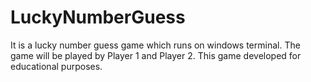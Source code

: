 # LuckyNumberGuess

It is a lucky number guess game which runs on windows terminal. 
The game will be played by Player 1 and Player 2. 
This game developed for educational purposes.
